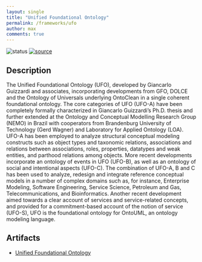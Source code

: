 ```yaml
---
layout: single
title: "Unified Foundational Ontology"
permalink: /frameworks/ufo
author: max
comments: true
---
```


![status](https://img.shields.io/badge/status-in%20queue-silver) [![source](https://img.shields.io/badge/source-online-green)](https://ontouml.org/ufo/)

## Description

The Unified Foundational Ontology (UFO), developed by Giancarlo Guizzardi and associates, incorporating developments from GFO, DOLCE and the Ontology of Universals underlying OntoClean in a single coherent foundational ontology. The core categories of UFO (UFO-A) have been completely formally characterized in Giancarlo Guizzardi’s Ph.D. thesis and further extended at the Ontology and Conceptual Modelling Research Group (NEMO) in Brazil with cooperators from Brandenburg University of Technology (Gerd Wagner) and Laboratory for Applied Ontology (LOA). UFO-A has been employed to analyze structural conceptual modeling constructs such as object types and taxonomic relations, associations and relations between associations, roles, properties, datatypes and weak entities, and parthood relations among objects. More recent developments incorporate an ontology of events in UFO (UFO-B), as well as an ontology of social and intentional aspects (UFO-C). The combination of UFO-A, B and C has been used to analyze, redesign and integrate reference conceptual models in a number of complex domains such as, for instance, Enterprise Modeling, Software Engineering, Service Science, Petroleum and Gas, Telecommunications, and Bioinformatics. Another recent development aimed towards a clear account of services and service-related concepts, and provided for a commitment-based account of the notion of service (UFO-S), UFO is the foundational ontology for OntoUML, an ontology modeling language.

## Artifacts

* [Unified Foundational Ontology](https://ontouml.org/ufo/)
